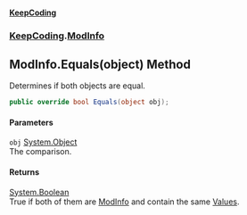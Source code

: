 #### [KeepCoding](index.md 'index')
### [KeepCoding](KeepCoding.md 'KeepCoding').[ModInfo](ModInfo.md 'KeepCoding.ModInfo')
## ModInfo.Equals(object) Method
Determines if both objects are equal.  
```csharp
public override bool Equals(object obj);
```
#### Parameters
<a name='KeepCoding_ModInfo_Equals(object)_obj'></a>
`obj` [System.Object](https://docs.microsoft.com/en-us/dotnet/api/System.Object 'System.Object')  
The comparison.
  
#### Returns
[System.Boolean](https://docs.microsoft.com/en-us/dotnet/api/System.Boolean 'System.Boolean')  
True if both of them are [ModInfo](ModInfo.md 'KeepCoding.ModInfo') and contain the same [Values](ModInfo_Values.md 'KeepCoding.ModInfo.Values').
